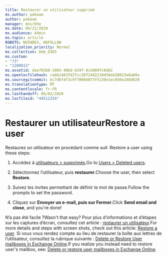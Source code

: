 ```yaml
---
title: Restaurer un utilisateur supprimé
ms.author: pebaum
author: pebaum
manager: mnirkhe
ms.date: 04/21/2020
ms.audience: Admin
ms.topic: article
ROBOTS: NOINDEX, NOFOLLOW
localization_priority: Normal
ms.collection: Adm_O365
ms.custom:
- "73"
- "1200013"
ms.assetid: dae7b5b0-1003-40bd-b59f-8c5009fc8d82
ms.openlocfilehash: cabb1463fd27cc26f2482210d50eb38823e8a60a
ms.sourcegitcommit: bc7d6f4f3c9f7060d073f5130e1ec856e248d020
ms.translationtype: MT
ms.contentlocale: fr-FR
ms.lasthandoff: 06/02/2020
ms.locfileid: "44511254"
---
```

# <a name="restore-a-user"></a><span data-ttu-id="2ae1b-102">Restaurer un utilisateur</span><span class="sxs-lookup"><span data-stu-id="2ae1b-102">Restore a user</span></span>

<span data-ttu-id="2ae1b-103">Restaurez un utilisateur en procédant comme suit :</span><span class="sxs-lookup"><span data-stu-id="2ae1b-103">Restore a user using these steps:</span></span>
  
1. <span data-ttu-id="2ae1b-104">Accédez à [utilisateurs \> supprimés](https://admin.microsoft.com/adminportal/home#/deletedusers).</span><span class="sxs-lookup"><span data-stu-id="2ae1b-104">Go to [Users \> Deleted users](https://admin.microsoft.com/adminportal/home#/deletedusers).</span></span>

2. <span data-ttu-id="2ae1b-105">Sélectionnez l’utilisateur, puis **restaurer**.</span><span class="sxs-lookup"><span data-stu-id="2ae1b-105">Choose the user, then select **Restore**.</span></span>

3. <span data-ttu-id="2ae1b-106">Suivez les invites permettant de définir le mot de passe.</span><span class="sxs-lookup"><span data-stu-id="2ae1b-106">Follow the prompts to set the password.</span></span>

4. <span data-ttu-id="2ae1b-107">Cliquez sur **Envoyer un e-mail, puis sur Fermer**.</span><span class="sxs-lookup"><span data-stu-id="2ae1b-107">Click **Send email and close**, and you're done!</span></span>

<span data-ttu-id="2ae1b-108">N’a pas été facile ?</span><span class="sxs-lookup"><span data-stu-id="2ae1b-108">Wasn't that easy?</span></span> <span data-ttu-id="2ae1b-109">Pour plus d’informations et d’étapes sur les captures d’écran, consultez cet article : [restaurer un utilisateur](https://docs.microsoft.com/microsoft-365/admin/add-users/restore-user).</span><span class="sxs-lookup"><span data-stu-id="2ae1b-109">For more details and steps with screen shots, check out this article: [Restore a user](https://docs.microsoft.com/microsoft-365/admin/add-users/restore-user).</span></span> <span data-ttu-id="2ae1b-110">Si vous vous rendez compte au lieu de restaurer la boîte aux lettres de l’utilisateur, consultez la rubrique suivante : [Delete or Restore User mailboxes in Exchange Online](https://docs.microsoft.com/exchange/recipients-in-exchange-online/delete-or-restore-mailboxes).</span><span class="sxs-lookup"><span data-stu-id="2ae1b-110">If you realize you instead need to restore user's mailbox, see: [Delete or restore user mailboxes in Exchange Online](https://docs.microsoft.com/exchange/recipients-in-exchange-online/delete-or-restore-mailboxes).</span></span>